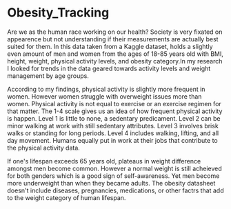 # Obesity_Tracking

Are we as the human race working on our health? Society is very fixated on appearence but not understanding if their measurements are actually best suited for them.
In this data taken from a Kaggle dataset, holds a slightly even amount of men and women from the ages of 18-85 years old with BMI, height, weight, physical activity levels, and obesity category.In my research I looked for trends in the data geared towards activity levels and weight management by age groups.


According to my findings, physical activity is slightly more frequent in women. However women struggle with overweight issues more than women.
Physical activity is not equal to exercise or an exercise regimen for that matter. The 1-4 scale gives us an idea of how frequent physical activity is happen. Level 1 is little to none, a sedentary predicament. Level 2 can be minor walking at work with still sedentary attributes. Level 3 involves brisk walks or standing for long periods. Level 4 includes walking, lifting, and all day movement. Humans equally put in work at their jobs that contribute to the physical activity data. 

If one's lifespan exceeds 65 years old, plateaus in weight difference amongst men become common. However a normal weight is still acheieved  for both genders which is a good sign of self-awareness. Yet men become more underweight than when they became adults. The obesity datasheet doesn't include diseases, pregnancies, medications, or other factrs that add to the weight category of human lifespan.
